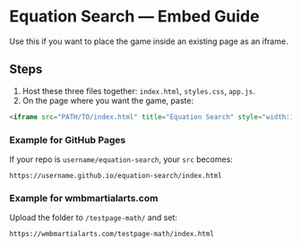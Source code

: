 <!-- README comment: Embed guide for Equation Search -->

# Equation Search — Embed Guide

<!-- Steps section -->
Use this if you want to place the game inside an existing page as an iframe.

## Steps
1. Host these three files together: `index.html`, `styles.css`, `app.js`.
2. On the page where you want the game, paste:

<!-- Example snippet -->
```html
<iframe src="PATH/TO/index.html" title="Equation Search" style="width:100%;height:80vh;border:0;border-radius:12px"></iframe>
```

### Example for GitHub Pages
If your repo is `username/equation-search`, your `src` becomes:
```
https://username.github.io/equation-search/index.html
```

### Example for wmbmartialarts.com
Upload the folder to `/testpage-math/` and set:
```
https://wmbmartialarts.com/testpage-math/index.html
```
